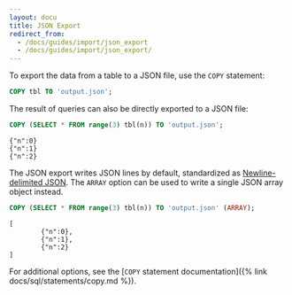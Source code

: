 ```yaml
---
layout: docu
title: JSON Export
redirect_from:
  - /docs/guides/import/json_export
  - /docs/guides/import/json_export/
---
```


To export the data from a table to a JSON file, use the `COPY` statement:

```sql
COPY tbl TO 'output.json';
```

The result of queries can also be directly exported to a JSON file:

```sql
COPY (SELECT * FROM range(3) tbl(n)) TO 'output.json';
```

```text
{"n":0}
{"n":1}
{"n":2}
```

The JSON export writes JSON lines by default, standardized as [Newline-delimited JSON](https://en.wikipedia.org/wiki/JSON_streaming#NDJSON).
The `ARRAY` option can be used to write a single JSON array object instead.

```sql
COPY (SELECT * FROM range(3) tbl(n)) TO 'output.json' (ARRAY);
```

```text
[
        {"n":0},
        {"n":1},
        {"n":2}
]
```

For additional options, see the [`COPY` statement documentation]({% link docs/sql/statements/copy.md %}).
